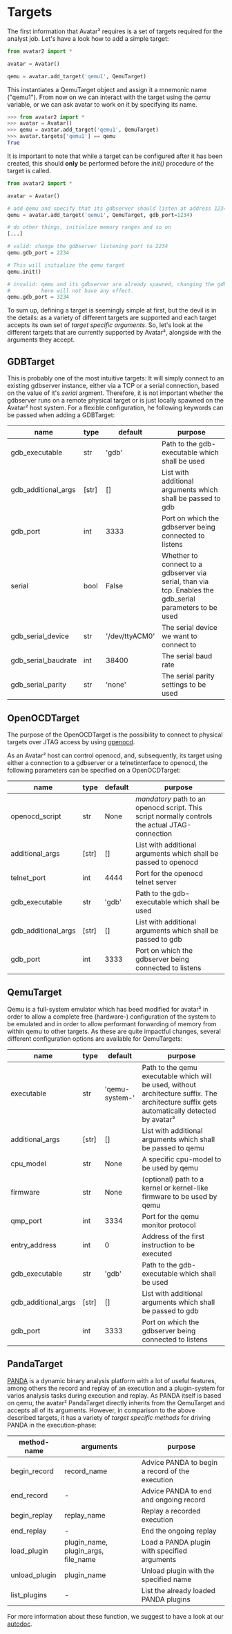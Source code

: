 # Targets

The first information that Avatar² requires is a set of targets required
for the analyst job. Let's have a look how to add a simple target:

```python
from avatar2 import *

avatar = Avatar()

qemu = avatar.add_target('qemu1', QemuTarget)
```

This instantiates a QemuTarget object and assign it a mnemonic name
("qemu1"). From now on we can interact with the target using the
_qemu_ variable, or we can ask avatar to work on it 
by specifying its name.

```python
>>> from avatar2 import *
>>> avatar = Avatar()
>>> qemu = avatar.add_target('qemu1', QemuTarget)
>>> avatar.targets['qemu1'] == qemu
True
```

It is important to note that while a target can be configured after it has been created,
this should **only** be performed before the _init()_ procedure of the target is called.

```python
from avatar2 import *

avatar = Avatar()

# add qemu and specify that its gdbserver should listen at address 1234
qemu = avatar.add_target('qemu1', QemuTarget, gdb_port=1234)

# do other things, initialize memory ranges and so on
[...]

# valid: change the gdbserver listening port to 2234
qemu.gdb_port = 2234

# This will initialize the qemu target
qemu.init()

# invalid: qemu and its gdbserver are already spawned, changing the gdb port
#          here will not have any effect.
qemu.gdb_port = 3234
```

To sum up, defining a target is seemingly simple at first, but the devil is
in the details: as a variety of different targets are supported and each
target accepts its own set of _target specific arguments_. So, let's look
at the different targets that are currently supported by Avatar², alongside
with the arguments they accept.

## GDBTarget
This is probably one of the most intuitive targets: It will simply connect to
an existing gdbserver instance, either via a TCP or a serial connection,
based on the value of it's _serial_ argment. Therefore, it is not important
whether the gdbserver runs on a remote physical target or is just locally
spawned on the Avatar² host system.
For a flexible configuration, he following keywords can be passed when adding a
GDBTarget:

| name                | type  | default        | purpose                                                                                                  |
|---------------------|-------|----------------|----------------------------------------------------------------------------------------------------------|
| gdb_executable      | str   | 'gdb'          | Path to the gdb-executable which shall be used                                                           |
| gdb_additional_args | [str] | []             | List with additional arguments which shall be passed to gdb                                              |
| gdb_port            | int   | 3333           | Port on which the gdbserver being connected to listens                                                   |
| serial              | bool  | False          | Whether to connect to a gdbserver via serial, than via tcp. Enables the gdb_serial parameters to be used |
| gdb_serial_device   | str   | '/dev/ttyACM0' | The serial device we want to connect to                                                                  |
| gdb_serial_baudrate | int   | 38400          | The serial baud rate                                                                                     |
| gdb_serial_parity   | str   | 'none'         | The serial parity settings to be used                                                                    |

## OpenOCDTarget
The purpose of the OpenOCDTarget is the possibility to connect to physical
targets over JTAG access by using [openocd](http://openocd.org/).

As an Avatar² host can control openocd, and, subsequently, its target using either
a connection to a gdbserver or a telnetinterface to openocd, the following
parameters can be specified on a OpenOCDTarget:

| name                | type  | default | purpose                                                                                         |
|---------------------|-------|---------|-------------------------------------------------------------------------------------------------|
| openocd_script      | str   | None    | *mandatory* path to an openocd script. This script normally controls the actual JTAG-connection |
| additional_args     | [str] | []      | List with additional arguments which shall be passed to openocd                                 |
| telnet_port         | int   | 4444    | Port for the openocd telnet server                                                              |
| gdb_executable      | str   | 'gdb'   | Path to the gdb-executable which shall be used                                                  |
| gdb_additional_args | [str] | []      | List with additional arguments which shall be passed to gdb                                     |
| gdb_port            | int   | 3333    | Port on which the gdbserver being connected to listens                                          |

## QemuTarget
Qemu is a full-system emulator which has beed modified for avatar² in order to
allow a complete free (hardware-) configuration of the system to be emulated and
in order to allow performant forwarding of memory from within qemu to other
targets. As these are quite impactful changes, several different configuration
options are available for QemuTargets:


| name                | type  | default        | purpose                                                                                                                                      |
|---------------------|-------|----------------|----------------------------------------------------------------------------------------------------------------------------------------------|
| executable          | str   | 'qemu-system-' | Path to the qemu executable which will be used, without architecture suffix. The architecture suffix gets automatically detected by avatar² |
| additional_args     | [str] | []             | List with additional arguments which shall be passed to qemu                                                                                 |
| cpu_model           | str   | None           | A specific cpu-model to be used by qemu                                                                                                      |
| firmware            | str   | None           | (optional) path to a kernel or kernel-like firmware to be used by qemu                                                                       |
| qmp_port            | int   | 3334           | Port for the qemu monitor protocol                                                                                                           |
| entry_address       | int   | 0              | Address of the first instruction to be executed                                                                                              |
| gdb_executable      | str   | 'gdb'          | Path to the gdb-executable which shall be used                                                                                               |
| gdb_additional_args | [str] | []             | List with additional arguments which shall be passed to gdb                                                                                  |
| gdb_port            | int   | 3333           | Port on which the gdbserver being connected to listens       


## PandaTarget
[PANDA](https://github.com/panda-re/panda) is a dynamic binary analysis platform
with a lot of useful features, among others the record and replay of an
execution and a plugin-system for varios analysis tasks during execution and
replay.
As PANDA itself is based on qemu, the avatar² PandaTarget directly inherits
from the QemuTarget and accepts all of its arguments.
However, in comparison to the above described targets, it has a variety of 
_target specific methods_ for driving PANDA in the execution-phase:

| method-name   | arguments                           | purpose                                         |
|---------------|-------------------------------------|-------------------------------------------------|
| begin_record  | record_name                         | Advice PANDA to begin a record of the execution |
| end_record    | -                                   | Advice PANDA to end and ongoing record          |
| begin_replay  | replay_name                         | Replay a recorded execution                     |
| end_replay    | -                                   | End the ongoing replay                          |
| load_plugin   | plugin_name, plugin_args, file_name | Load a PANDA plugin with specified arguments    |
| unload_plugin | plugin_name                         | Unload plugin with the specified name           |
| list_plugins  | -                                   | List the already loaded PANDA plugins           |

For more information about these function, we suggest to have a look at our
[autodoc](https://avatartwo.github.io/avatar2-docs).
